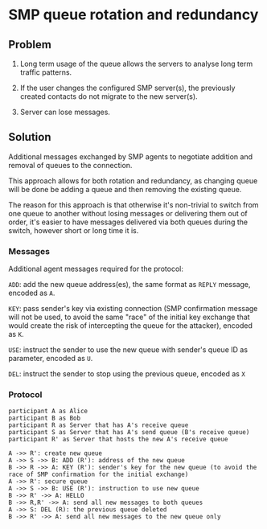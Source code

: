# SMP queue rotation and redundancy

## Problem

1. Long term usage of the queue allows the servers to analyse long term traffic patterns.

2. If the user changes the configured SMP server(s), the previously created contacts do not migrate to the new server(s).

3. Server can lose messages.

## Solution

Additional messages exchanged by SMP agents to negotiate addition and removal of queues to the connection.

This approach allows for both rotation and redundancy, as changing queue will be done be adding a queue and then removing the existing queue.

The reason for this approach is that otherwise it's non-trivial to switch from one queue to another without losing messages or delivering them out of order, it's easier to have messages delivered via both queues during the switch, however short or long time it is.

### Messages

Additional agent messages required for the protocol:

`ADD`: add the new queue address(es), the same format as `REPLY` message, encoded as `A`.

`KEY`: pass sender's key via existing connection (SMP confirmation message will not be used, to avoid the same "race" of the initial key exchange that would create the risk of intercepting the queue for the attacker), encoded as `K`.

`USE`: instruct the sender to use the new queue with sender's queue ID as parameter, encoded as `U`.

`DEL`: instruct the sender to stop using the previous queue, encoded as `X`

### Protocol

```
participant A as Alice
participant B as Bob
participant R as Server that has A's receive queue
participant S as Server that has A's send queue (B's receive queue)
participant R' as Server that hosts the new A's receive queue

A ->> R': create new queue
A ->> S ->> B: ADD (R'): address of the new queue
B ->> R ->> A: KEY (R'): sender's key for the new queue (to avoid the race of SMP confirmation for the initial exchange)
A ->> R': secure queue
A ->> S ->> B: USE (R'): instruction to use new queue
B ->> R' ->> A: HELLO
B ->> R,R' ->> A: send all new messages to both queues
A ->> S: DEL (R): the previous queue deleted
B ->> R' ->> A: send all new messages to the new queue only
```

